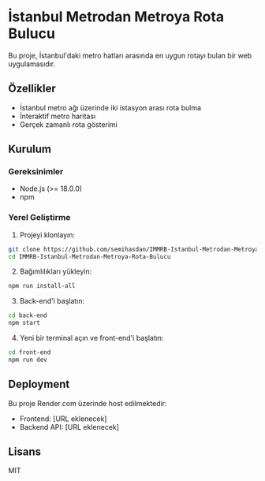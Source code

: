 # İstanbul Metrodan Metroya Rota Bulucu

Bu proje, İstanbul'daki metro hatları arasında en uygun rotayı bulan bir web uygulamasıdır.

## Özellikler

- İstanbul metro ağı üzerinde iki istasyon arası rota bulma
- İnteraktif metro haritası
- Gerçek zamanlı rota gösterimi

## Kurulum

### Gereksinimler

- Node.js (>= 18.0.0)
- npm

### Yerel Geliştirme

1. Projeyi klonlayın:
```bash
git clone https://github.com/semihasdan/IMMRB-Istanbul-Metrodan-Metroya-Rota-Bulucu.git
cd IMMRB-Istanbul-Metrodan-Metroya-Rota-Bulucu
```

2. Bağımlılıkları yükleyin:
```bash
npm run install-all
```

3. Back-end'i başlatın:
```bash
cd back-end
npm start
```

4. Yeni bir terminal açın ve front-end'i başlatın:
```bash
cd front-end
npm run dev
```

## Deployment

Bu proje Render.com üzerinde host edilmektedir:

- Frontend: [URL eklenecek]
- Backend API: [URL eklenecek]

## Lisans

MIT
